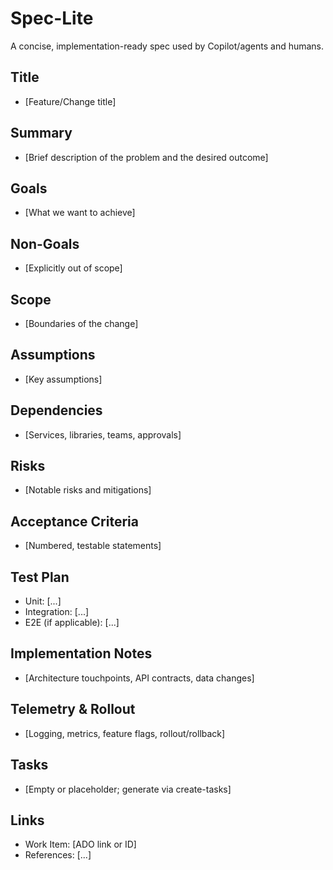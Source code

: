 # Spec-Lite

A concise, implementation-ready spec used by Copilot/agents and humans.

## Title
- [Feature/Change title]

## Summary
- [Brief description of the problem and the desired outcome]

## Goals
- [What we want to achieve]

## Non-Goals
- [Explicitly out of scope]

## Scope
- [Boundaries of the change]

## Assumptions
- [Key assumptions]

## Dependencies
- [Services, libraries, teams, approvals]

## Risks
- [Notable risks and mitigations]

## Acceptance Criteria
- [Numbered, testable statements]

## Test Plan
- Unit: [...]
- Integration: [...]
- E2E (if applicable): [...]

## Implementation Notes
- [Architecture touchpoints, API contracts, data changes]

## Telemetry & Rollout
- [Logging, metrics, feature flags, rollout/rollback]

## Tasks
- [Empty or placeholder; generate via create-tasks]

## Links
- Work Item: [ADO link or ID]
- References: [...]
